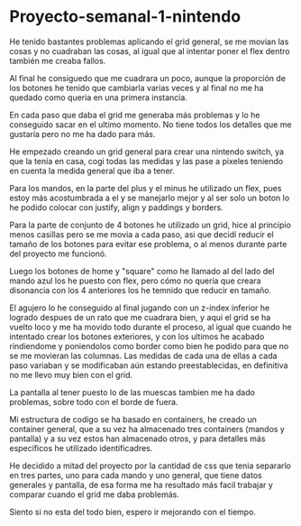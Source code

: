 # Proyecto-semanal-1-nintendo
He tenido bastantes problemas aplicando el grid general, se me movian las cosas y no cuadraban las cosas, 
al igual que al intentar poner el flex dentro también me creaba fallos.

Al final he consiguedo que me cuadrara un poco, aunque la proporción de los botones he tenido que cambiarla varias veces y al final no me ha quedado como
  queria en una primera instancia.
  
En cada paso que daba el grid me generaba más problemas y lo he conseguido sacar en el ultimo momento. No tiene todos los detalles que me gustaría pero
no me ha dado para más.

He empezado creando un grid general para crear una nintendo switch, ya que la tenía en casa, cogi todas las medidas y las pase a pixeles teniendo en cuenta la medida 
general que iba a tener. 

Para los mandos, en la parte del plus y el minus he utilizado un flex, pues estoy más acostumbrada a el y se manejarlo mejor y al ser solo un boton
lo he podido colocar con justify, align y paddings y borders.

Para la parte de conjunto de 4 botones he utilizado un grid, hice al principio menos casillas pero se me movia a cada paso, asi que decidí reducir el tamaño de los
botones para evitar ese problema, o al menos durante parte del proyecto me funcionó.

Luego los botones de home y "square" como he llamado al del lado del mando azul los he puesto con flex, pero cómo no quería que creara disonancia con los 4 anteriores
los he temnido que reducir en tamaño.

El agujero lo he conseguido al final jugando con un z-index inferior he logrado despues de un rato que me cuadrara bien, y aqui el grid se ha vuelto loco y me ha movido
todo durante el proceso, al igual que cuando he intentado crear los botones exteriores, y con los ultimos he acabado rindiendome y poniendolos como border como bien
he podido para que no se me movieran las columnas. Las medidas de cada una de ellas a cada paso variaban y se modificaban aún estando preestablecidas, en definitiva
no me llevo muy bien con el grid.

La pantalla al tener puesto lo de las muescas tambien me ha dado problemas, sobre todo con el borde de fuera.

Mi estructura de codigo se ha basado en containers, he creado un container general, que a su vez ha almacenado tres containers (mandos y pantalla) y a su vez estos han 
almacenado otros, y para detalles más específicos he utilizado identificadres.

He decidido a mitad del proyecto por la cantidad de css que tenia separarlo en tres partes, uno para cada mando y uno general, que tiene datos generales y pantalla, 
de esa forma me ha resultado más facil trabajar y comparar cuando el grid me daba problemás.

Siento si no esta del todo bien, espero ir mejorando con el tiempo.
